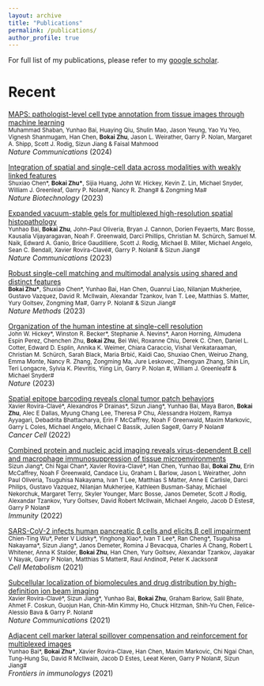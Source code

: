```yaml
---
layout: archive
title: "Publications"
permalink: /publications/
author_profile: true
---
```


For full list of my publications, please refer to my [google scholar](https://scholar.google.com/citations?user=ZfCfEYcAAAAJ&hl=en).

Recent
======


[MAPS: pathologist-level cell type annotation from tissue images through machine learning](https://www.nature.com/articles/s41467-023-44188-w)\
<small>Muhammad Shaban, Yunhao Bai, Huaying Qiu, Shulin Mao, Jason Yeung, Yao Yu Yeo, Vignesh Shanmugam, Han Chen, __Bokai Zhu__, Jason L. Weirather, Garry P. Nolan, Margaret A. Shipp, Scott J. Rodig, Sizun Jiang & Faisal Mahmood</small>\
*Nature Communications* (2024)


[Integration of spatial and single-cell data across modalities with weakly linked features](https://www.nature.com/articles/s41587-023-01935-0)\
<small>Shuxiao Chen\*, __Bokai Zhu\*__, Sijia Huang, John W. Hickey, Kevin Z. Lin, Michael Snyder, William J. Greenleaf, Garry P. Nolan\#, Nancy R. Zhang\# & Zongming Ma\# </small>\
*Nature Biotechnology* (2023)

[Expanded vacuum-stable gels for multiplexed high-resolution spatial histopathology](https://www.nature.com/articles/s41467-023-39616-w)\
<small>Yunhao Bai, __Bokai Zhu__, John-Paul Oliveria, Bryan J. Cannon, Dorien Feyaerts, Marc Bosse, Kausalia Vijayaragavan, Noah F. Greenwald, Darci Phillips, Christian M. Schürch, Samuel M. Naik, Edward A. Ganio, Brice Gaudilliere, Scott J. Rodig, Michael B. Miller, Michael Angelo, Sean C. Bendall, Xavier Rovira-Clavé\#, Garry P. Nolan\# & Sizun Jiang\# </small>\
*Nature Communications* (2023)

[Robust single-cell matching and multimodal analysis using shared and distinct features](https://www.nature.com/articles/s41592-022-01709-7)\
<small>__Bokai Zhu\*__, Shuxiao Chen\*, Yunhao Bai, Han Chen, Guanrui Liao, Nilanjan Mukherjee, Gustavo Vazquez, David R. McIlwain, Alexandar Tzankov, Ivan T. Lee, Matthias S. Matter, Yury Goltsev, Zongming Ma\#, Garry P. Nolan\# & Sizun Jiang\# </small>\
*Nature Methods* (2023)

[Organization of the human intestine at single-cell resolution](https://www.nature.com/articles/s41586-023-05915-x)\
<small>John W. Hickey\*, Winston R. Becker\*, Stephanie A. Nevins\*, Aaron Horning, Almudena Espin Perez, Chenchen Zhu, __Bokai Zhu__, Bei Wei, Roxanne Chiu, Derek C. Chen, Daniel L. Cotter, Edward D. Esplin, Annika K. Weimer, Chiara Caraccio, Vishal Venkataraaman, Christian M. Schürch, Sarah Black, Maria Brbić, Kaidi Cao, Shuxiao Chen, Weiruo Zhang, Emma Monte, Nancy R. Zhang, Zongming Ma, Jure Leskovec, Zhengyan Zhang, Shin Lin, Teri Longacre, Sylvia K. Plevritis, Yiing Lin, Garry P. Nolan \#, William J. Greenleaf\# & Michael Snyder\# </small>\
*Nature* (2023)

[Spatial epitope barcoding reveals clonal tumor patch behaviors](https://www.sciencedirect.com/science/article/pii/S1535610822004433?via%3Dihub)\
<small>Xavier Rovira-Clavé\*, Alexandros P Drainas\*, Sizun Jiang\*, Yunhao Bai, Maya Baron, __Bokai Zhu__, Alec E Dallas, Myung Chang Lee, Theresa P Chu, Alessandra Holzem, Ramya Ayyagari, Debadrita Bhattacharya, Erin F McCaffrey, Noah F Greenwald, Maxim Markovic, Garry L Coles, Michael Angelo, Michael C Bassik, Julien Sage\#, Garry P Nolan\# </small>\
*Cancer Cell* (2022)

[Combined protein and nucleic acid imaging reveals virus-dependent B cell and macrophage immunosuppression of tissue microenvironments](https://www.sciencedirect.com/science/article/pii/S1074761322001431?via%3Dihub)\
<small>Sizun Jiang\*, Chi Ngai Chan\*, Xavier Rovira-Clavé\*, Han Chen, Yunhao Bai, __Bokai Zhu__, Erin McCaffrey, Noah F Greenwald, Candace Liu, Graham L Barlow, Jason L Weirather, John Paul Oliveria, Tsuguhisa Nakayama, Ivan T Lee, Matthias S Matter, Anne E Carlisle, Darci Philips, Gustavo Vazquez, Nilanjan Mukherjee, Kathleen Busman-Sahay, Michael Nekorchuk, Margaret Terry, Skyler Younger, Marc Bosse, Janos Demeter, Scott J Rodig, Alexandar Tzankov, Yury Goltsev, David Robert McIlwain, Michael Angelo, Jacob D Estes\#, Garry P Nolan\# </small>\
*Immunity* (2022)

[SARS-CoV-2 infects human pancreatic β cells and elicits β cell impairment](https://www.sciencedirect.com/science/article/pii/S1550413121002308?via%3Dihub)\
<small>Chien-Ting Wu\*, Peter V Lidsky\*, Yinghong Xiao\*, Ivan T Lee\*, Ran Cheng\*, Tsuguhisa Nakayama\*, Sizun Jiang\*, Janos Demeter, Romina J Bevacqua, Charles A Chang, Robert L Whitener, Anna K Stalder, __Bokai Zhu__, Han Chen, Yury Goltsev, Alexandar Tzankov, Jayakar V Nayak, Garry P Nolan, Matthias S Matter\#, Raul Andino\#, Peter K Jackson\# </small>\
*Cell Metabolism* (2021)

[Subcellular localization of biomolecules and drug distribution by high-definition ion beam imaging](https://www.nature.com/articles/s41467-021-24822-1)\
<small>Xavier Rovira-Clavé\*, Sizun Jiang\*, Yunhao Bai, __Bokai Zhu__, Graham Barlow, Salil Bhate, Ahmet F. Coskun, Guojun Han, Chin-Min Kimmy Ho, Chuck Hitzman, Shih-Yu Chen, Felice-Alessio Bava & Garry P. Nolan\# </small>\
*Nature Communications* (2021)

[Adjacent cell marker lateral spillover compensation and reinforcement for multiplexed images](https://www.frontiersin.org/articles/10.3389/fimmu.2021.652631/full)\
<small>Yunhao Bai\*, __Bokai Zhu\*__, Xavier Rovira-Clave, Han Chen, Maxim Markovic, Chi Ngai Chan, Tung-Hung Su, David R McIlwain, Jacob D Estes, Leeat Keren, Garry P Nolan\#, Sizun Jiang\# </small>\
*Frontiers in immunologys* (2021)







